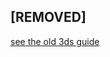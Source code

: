 ## [REMOVED]

[see the old 3ds guide](https://github.com/Plailect/OTP/blob/master/Old_3DS_Cubic.md)
